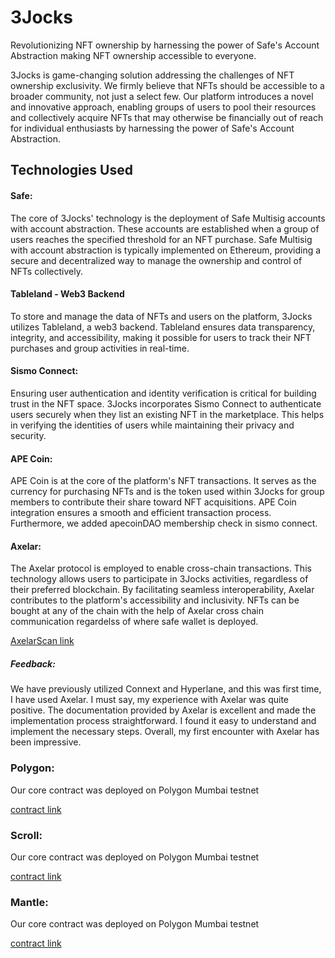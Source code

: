 # 3Jocks 
Revolutionizing NFT ownership by harnessing the power of Safe's Account Abstraction making NFT ownership accessible to everyone.

3Jocks is game-changing solution addressing the challenges of NFT ownership exclusivity. We firmly believe that NFTs should be accessible to a broader community, not just a select few. Our platform introduces a novel and innovative approach, enabling groups of users to pool their resources and collectively acquire NFTs that may otherwise be financially out of reach for individual enthusiasts by harnessing the power of Safe's Account Abstraction.

## Technologies Used
#### Safe:
The core of 3Jocks' technology is the deployment of Safe Multisig accounts with account abstraction. These accounts are established when a group of users reaches the specified threshold for an NFT purchase. Safe Multisig with account abstraction is typically implemented on Ethereum, providing a secure and decentralized way to manage the ownership and control of NFTs collectively.

#### Tableland - Web3 Backend
To store and manage the data of NFTs and users on the platform, 3Jocks utilizes Tableland, a web3 backend. Tableland ensures data transparency, integrity, and accessibility, making it possible for users to track their NFT purchases and group activities in real-time.

#### Sismo Connect: 
Ensuring user authentication and identity verification is critical for building trust in the NFT space. 3Jocks incorporates Sismo Connect to authenticate users securely when they list an existing NFT in the marketplace. This helps in verifying the identities of users while maintaining their privacy and security.

#### APE Coin: 
APE Coin is at the core of the platform's NFT transactions. It serves as the currency for purchasing NFTs and is the token used within 3Jocks for group members to contribute their share toward NFT acquisitions. APE Coin integration ensures a smooth and efficient transaction process. Furthermore, we added apecoinDAO membership check in sismo connect.

#### Axelar: 
The Axelar protocol is employed to enable cross-chain transactions. This technology allows users to participate in 3Jocks activities, regardless of their preferred blockchain. By facilitating seamless interoperability, Axelar contributes to the platform's accessibility and inclusivity. NFTs can be bought at any of the chain with the help of Axelar cross chain communication regardelss of where safe wallet is deployed.

[AxelarScan link](https://testnet.axelarscan.io/gmp/0x61a97c960a188c64b4a355ecd08e662c702a2f8e1f8f2bab746fee674a9e3256:9)
##### Feedback:

We have previously utilized Connext and Hyperlane, and this was first time, I have used Axelar. I must say, my experience with Axelar was quite positive. The documentation provided by Axelar is excellent and made the implementation process straightforward. I found it easy to understand and implement the necessary steps. Overall, my first encounter with Axelar has been impressive.



### Polygon:

Our core contract was deployed on Polygon Mumbai testnet

[contract link](https://mumbai.polygonscan.com/address/0xB0C4BD373936511D09fC6cb0Da87E6c74241Abb7#code)

### Scroll:

Our core contract was deployed on Polygon Mumbai testnet

[contract link](https://sepolia.scrollscan.com/address/0xB0C4BD373936511D09fC6cb0Da87E6c74241Abb7)

### Mantle:

Our core contract was deployed on Polygon Mumbai testnet

[contract link](https://explorer.testnet.mantle.xyz/address/0xB0C4BD373936511D09fC6cb0Da87E6c74241Abb7)


